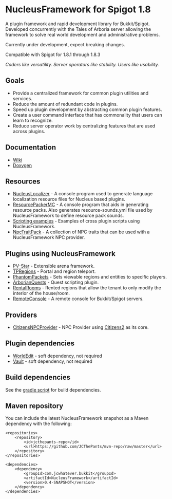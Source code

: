 NucleusFramework for Spigot 1.8
==================

A plugin framework and rapid development library for Bukkit/Spigot. Developed concurrently with the Tales of Arboria server allowing the framework to solve real world development and administrative problems.

Currently under development, expect breaking changes.

Compatible with Spigot for 1.8.1 through 1.8.3

_Coders like versatility. Server operators like stability. Users like usability._

## Goals
 * Provide a centralized framework for common plugin utilities and services.
 * Reduce the amount of redundant code in plugins.
 * Speed up plugin development by abstracting common plugin features.
 * Create a user command interface that has commonality that users can learn to recognize.
 * Reduce server operator work by centralizing features that are used across plugins.

## Documentation
 * [Wiki](https://github.com/JCThePants/NucleusFramework/wiki)
 * [Doxygen](http://jcthepants.github.io/NucleusFramework/annotated.html)

## Resources
 * [NucleusLocalizer](https://github.com/JCThePants/NucleusLocalizer) - A console program used to generate language localization resource files for Nucleus based plugins.
 * [ResourcePackerMC](https://github.com/JCThePants/ResourcePackerMC) - A console program that aids in generating resource packs. Also generates resource-sounds.yml file used by NucleusFramework to define resource pack sounds.
 * [Scripting examples](https://github.com/JCThePants/NucleusScriptExamples) - Examples of cross plugin scripts using NucleusFramework.
 * [NpcTraitPack](https://github.com/JCThePants/NpcTraitPack) - A collection of NPC traits that can be used with a NucleusFramework NPC provider.

## Plugins using NucleusFramework
 * [PV-Star](https://github.com/JCThePants/PV-Star) - Extensible arena framework.
 * [TPRegions](https://github.com/JCThePants/TPRegions) - Portal and region teleport.
 * [PhantomPackets](https://github.com/JCThePants/PhantomPackets) - Sets viewable regions and entities to specific players.
 * [ArborianQuests](https://github.com/JCThePants/ArborianQuests) - Quest scripting plugin.
 * [RentalRooms](https://github.com/JCThePants/RentalRooms) - Rented regions that allow the tenant to only modify the interior of the house/room.
 * [RemoteConsole](https://github.com/JCThePants/RemoteConsole) - A remote console for Bukkit/Spigot servers.

## Providers
 * [CitizensNPCProvider](https://github.com/JCThePants/CitizensNpcProvider) - NPC Provider using [Citizens2](https://github.com/CitizensDev/Citizens2/) as its core.

## Plugin dependencies
 * [WorldEdit](https://github.com/sk89q/WorldEdit) - soft dependency, not required
 * [Vault](https://github.com/MilkBowl/Vault) - soft dependency, not required

## Build dependencies
See the [gradle script](https://github.com/JCThePants/NucleusFramework/blob/master/build.gradle) for build dependencies.

## Maven repository
You can include the latest NucleusFramework snapshot as a Maven dependency with the following:

    <repositories>
        <repository>
            <id>jcthepants-repo</id>
            <url>https://github.com/JCThePants/mvn-repo/raw/master</url>
        </repository>
    </repositories>

    <dependencies>
        <dependency>
            <groupId>com.jcwhatever.bukkit</groupId>
            <artifactId>NucleusFramework</artifactId>
            <version>0.4-SNAPSHOT</version>
        </dependency>
    </dependencies>


